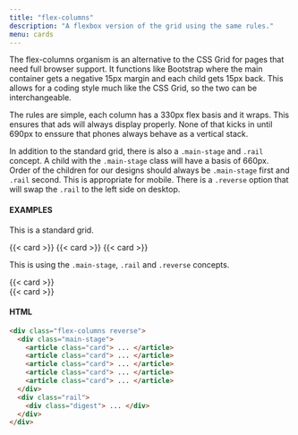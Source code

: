 ```yaml
---
title: "flex-columns"
description: "A flexbox version of the grid using the same rules."
menu: cards
---
```


The flex-columns organism is an alternative to the CSS Grid for pages that need full browser support. It functions like Bootstrap where the main container gets a negative 15px margin and each child gets 15px back. This allows for a coding style much like the CSS Grid, so the two can be interchangeable. 

The rules are simple, each column has a 330px flex basis and it wraps. This ensures that ads will always display properly. None of that kicks in until 690px to enssure that phones always behave as a vertical stack.

In addition to the standard grid, there is also a `.main-stage` and `.rail` concept. A child with the `.main-stage` class will have a basis of 660px. Order of the children for our designs should always be `.main-stage` first and `.rail` second. This is appropriate for mobile. There is a `.reverse` option that will swap the `.rail` to the left side on desktop.

#### EXAMPLES

This is a standard grid.

<section class="example">
  <div class="flex-columns">
    {{< card >}}
    {{< card >}}
    {{< card >}}
  </div>
</section>

This is using the `.main-stage`, `.rail` and `.reverse` concepts.

<section class="example">
  <div class="flex-columns reverse">
    <div class="main-stage">
      {{< card >}}
    </div>
    <div class="rail">
      {{< card >}}
    </div>
  </div>
</section>

#### HTML
```html
<div class="flex-columns reverse">
  <div class="main-stage">
    <article class="card"> ... </article>
    <article class="card"> ... </article>
    <article class="card"> ... </article>
    <article class="card"> ... </article>
    <article class="card"> ... </article>
  </div>
  <div class="rail">
    <div class="digest"> ... </div>
  </div>
</div>
```
